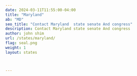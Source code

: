 ```yaml
---
date: 2024-03-11T11:55:00-04:00
title: "Maryland"
ab: "MD"
seo_title: "Contact Maryland  state senate And congress"
description: Contact Maryland state senate And congress
author: john shim
url: /states/maryland/
flag: seal.png
weight: 1
layout: states



---
```

